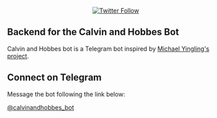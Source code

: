 <p align="center">
  <a href="https://twitter.com/anshul81">
    <img src="https://img.shields.io/twitter/follow/anshul81?style=social" alt="Twitter Follow" />
  </a>
</p>

## Backend for the Calvin and Hobbes Bot

Calvin and Hobbes bot is a Telegram bot inspired by [Michael Yingling's project](https://michaelyingling.com/random/calvin_and_hobbes/).

## Connect on Telegram

Message the bot following the link below:

[@calvinandhobbes_bot](https://t.me/calvinandhobbes_bot)

